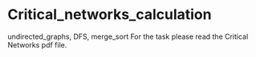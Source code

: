 # Critical_networks_calculation
undirected_graphs, DFS, merge_sort
For the task please read the Critical Networks pdf file.
